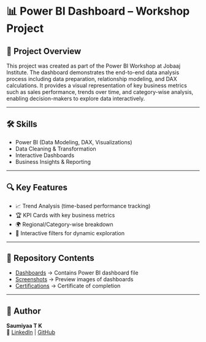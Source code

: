 # 📊 Power BI Dashboard – Workshop Project

## 📑 Project Overview
This project was created as part of the Power BI Workshop at Jobaaj Institute. The dashboard demonstrates the end-to-end data analysis process including data preparation, relationship modeling, and DAX calculations. It provides a visual representation of key business metrics such as sales performance, trends over time, and category-wise analysis, enabling decision-makers to explore data interactively.

---

## 🛠️ Skills
- Power BI (Data Modeling, DAX, Visualizations)
- Data Cleaning & Transformation
- Interactive Dashboards
- Business Insights & Reporting

---

## 🔍 Key Features
- 📈 Trend Analysis (time-based performance tracking)  
- 🏆 KPI Cards with key business metrics  
- 🌍 Regional/Category-wise breakdown  
- 🔄 Interactive filters for dynamic exploration

---

## 📂 Repository Contents

- [Dashboards](dashboards/) → Contains Power BI dashboard file
- [Screenshots](screenshots/) → Preview images of dashboards
- [Certifications](certifications/) → Certificate of completion


---

## 👤 Author
**Saumiyaa T K**  
🔗 [LinkedIn](https://www.linkedin.com/in/saumiyaa-t-k) | [GitHub](https://github.com/SaumiyaaTK)

